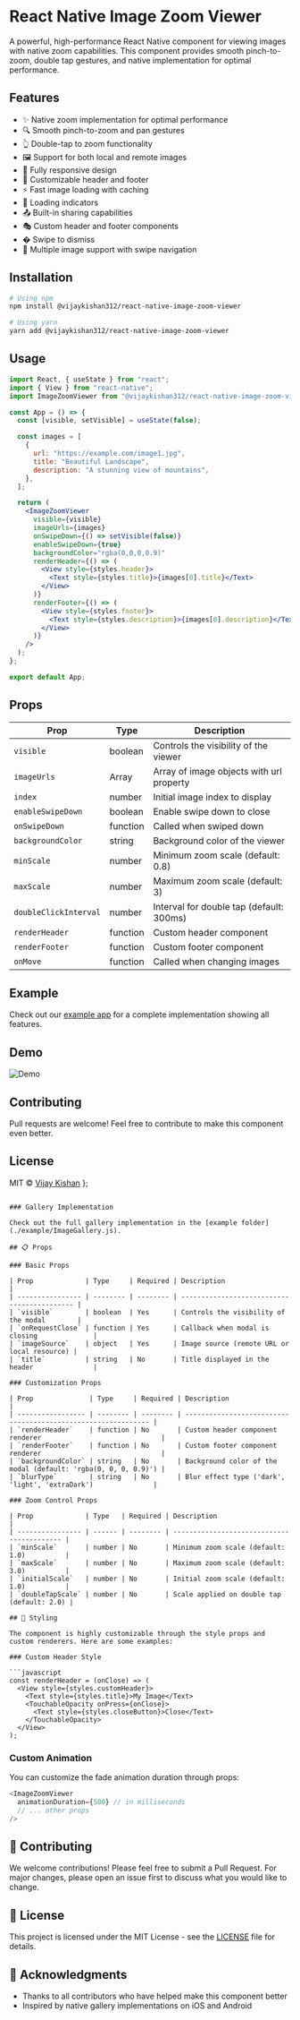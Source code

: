# React Native Image Zoom Viewer

A powerful, high-performance React Native component for viewing images with native zoom capabilities. This component provides smooth pinch-to-zoom, double tap gestures, and native implementation for optimal performance.

## Features

- ✨ Native zoom implementation for optimal performance
- 🔍 Smooth pinch-to-zoom and pan gestures
- 👆 Double-tap to zoom functionality
- 🖼️ Support for both local and remote images
- 📱 Fully responsive design
- 🎨 Customizable header and footer
- ⚡️ Fast image loading with caching
- 💫 Loading indicators
- 📤 Built-in sharing capabilities
- 🎭 Custom header and footer components
- � Swipe to dismiss
- 🔄 Multiple image support with swipe navigation

## Installation

```bash
# Using npm
npm install @vijaykishan312/react-native-image-zoom-viewer

# Using yarn
yarn add @vijaykishan312/react-native-image-zoom-viewer
```

## Usage

```jsx
import React, { useState } from "react";
import { View } from "react-native";
import ImageZoomViewer from "@vijaykishan312/react-native-image-zoom-viewer";

const App = () => {
  const [visible, setVisible] = useState(false);

  const images = [
    {
      url: "https://example.com/image1.jpg",
      title: "Beautiful Landscape",
      description: "A stunning view of mountains",
    },
  ];

  return (
    <ImageZoomViewer
      visible={visible}
      imageUrls={images}
      onSwipeDown={() => setVisible(false)}
      enableSwipeDown={true}
      backgroundColor="rgba(0,0,0,0.9)"
      renderHeader={() => (
        <View style={styles.header}>
          <Text style={styles.title}>{images[0].title}</Text>
        </View>
      )}
      renderFooter={() => (
        <View style={styles.footer}>
          <Text style={styles.description}>{images[0].description}</Text>
        </View>
      )}
    />
  );
};

export default App;
```

## Props

| Prop                  | Type     | Description                              |
| --------------------- | -------- | ---------------------------------------- |
| `visible`             | boolean  | Controls the visibility of the viewer    |
| `imageUrls`           | Array    | Array of image objects with url property |
| `index`               | number   | Initial image index to display           |
| `enableSwipeDown`     | boolean  | Enable swipe down to close               |
| `onSwipeDown`         | function | Called when swiped down                  |
| `backgroundColor`     | string   | Background color of the viewer           |
| `minScale`            | number   | Minimum zoom scale (default: 0.8)        |
| `maxScale`            | number   | Maximum zoom scale (default: 3)          |
| `doubleClickInterval` | number   | Interval for double tap (default: 300ms) |
| `renderHeader`        | function | Custom header component                  |
| `renderFooter`        | function | Custom footer component                  |
| `onMove`              | function | Called when changing images              |

## Example

Check out our [example app](https://github.com/vijaykishan312/react-native-image-zoom-viewer/tree/main/example) for a complete implementation showing all features.

## Demo

![Demo](https://raw.githubusercontent.com/vijaykishan312/react-native-image-zoom-viewer/main/example/assets/demo.gif)

## Contributing

Pull requests are welcome! Feel free to contribute to make this component even better.

## License

MIT © [Vijay Kishan](https://github.com/vijaykishan312)
};

````

### Gallery Implementation

Check out the full gallery implementation in the [example folder](./example/ImageGallery.js).

## 📋 Props

### Basic Props

| Prop             | Type     | Required | Description                                 |
| ---------------- | -------- | -------- | ------------------------------------------- |
| `visible`        | boolean  | Yes      | Controls the visibility of the modal        |
| `onRequestClose` | function | Yes      | Callback when modal is closing              |
| `imageSource`    | object   | Yes      | Image source (remote URL or local resource) |
| `title`          | string   | No       | Title displayed in the header               |

### Customization Props

| Prop              | Type     | Required | Description                                                   |
| ----------------- | -------- | -------- | ------------------------------------------------------------- |
| `renderHeader`    | function | No       | Custom header component renderer                              |
| `renderFooter`    | function | No       | Custom footer component renderer                              |
| `backgroundColor` | string   | No       | Background color of the modal (default: 'rgba(0, 0, 0, 0.9)') |
| `blurType`        | string   | No       | Blur effect type ('dark', 'light', 'extraDark')               |

### Zoom Control Props

| Prop             | Type   | Required | Description                                |
| ---------------- | ------ | -------- | ------------------------------------------ |
| `minScale`       | number | No       | Minimum zoom scale (default: 1.0)          |
| `maxScale`       | number | No       | Maximum zoom scale (default: 3.0)          |
| `initialScale`   | number | No       | Initial zoom scale (default: 1.0)          |
| `doubleTapScale` | number | No       | Scale applied on double tap (default: 2.0) |

## 🎨 Styling

The component is highly customizable through the style props and custom renderers. Here are some examples:

### Custom Header Style

```javascript
const renderHeader = (onClose) => (
  <View style={styles.customHeader}>
    <Text style={styles.title}>My Image</Text>
    <TouchableOpacity onPress={onClose}>
      <Text style={styles.closeButton}>Close</Text>
    </TouchableOpacity>
  </View>
);
````

### Custom Animation

You can customize the fade animation duration through props:

```javascript
<ImageZoomViewer
  animationDuration={500} // in milliseconds
  // ... other props
/>
```

## 🤝 Contributing

We welcome contributions! Please feel free to submit a Pull Request. For major changes, please open an issue first to discuss what you would like to change.

## 📄 License

This project is licensed under the MIT License - see the [LICENSE](LICENSE) file for details.

## 🙏 Acknowledgments

- Thanks to all contributors who have helped make this component better
- Inspired by native gallery implementations on iOS and Android
